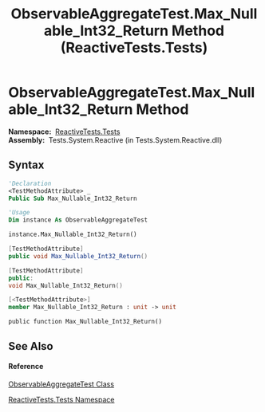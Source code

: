 ﻿---
title: ObservableAggregateTest.Max_Nullable_Int32_Return Method  (ReactiveTests.Tests)
TOCTitle: Max_Nullable_Int32_Return Method
ms:assetid: M:ReactiveTests.Tests.ObservableAggregateTest.Max_Nullable_Int32_Return
ms:mtpsurl: https://msdn.microsoft.com/en-us/library/reactivetests.tests.observableaggregatetest.max_nullable_int32_return(v=VS.103)
ms:contentKeyID: 36619530
ms.date: 06/28/2011
mtps_version: v=VS.103
f1_keywords:
- ReactiveTests.Tests.ObservableAggregateTest.Max_Nullable_Int32_Return
dev_langs:
- CSharp
- JScript
- VB
- FSharp
- c++
---

# ObservableAggregateTest.Max\_Nullable\_Int32\_Return Method

**Namespace:**  [ReactiveTests.Tests](hh289046\(v=vs.103\).md)  
**Assembly:**  Tests.System.Reactive (in Tests.System.Reactive.dll)

## Syntax

``` vb
'Declaration
<TestMethodAttribute> _
Public Sub Max_Nullable_Int32_Return
```

``` vb
'Usage
Dim instance As ObservableAggregateTest

instance.Max_Nullable_Int32_Return()
```

``` csharp
[TestMethodAttribute]
public void Max_Nullable_Int32_Return()
```

``` c++
[TestMethodAttribute]
public:
void Max_Nullable_Int32_Return()
```

``` fsharp
[<TestMethodAttribute>]
member Max_Nullable_Int32_Return : unit -> unit 
```

``` jscript
public function Max_Nullable_Int32_Return()
```

## See Also

#### Reference

[ObservableAggregateTest Class](hh314823\(v=vs.103\).md)

[ReactiveTests.Tests Namespace](hh289046\(v=vs.103\).md)

